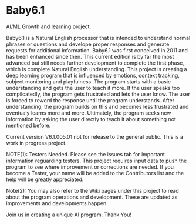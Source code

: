 # Baby6.1
AI/ML Growth and learning project.

Baby6.1 is a Natural English processor that is intended to understand normal phrases or questions and develope proper responses and generate requests for additional information.
Baby6.1 was first conceived in 2011 and has been enhanced since then. This current edition is by far the most advanced but still needs further development to complete the first phase, which is complete Natural English understanding.
This project is creating a deep learning program that is influenced by emotions, context tracking, subject monitoring and playfulness.
The program starts with a basic understanding and gets the user to teach it more. 
If the user speaks too compilcatedly, the program gets frustrated and lets the user know. The user is forced to reword the response until the program understands. After understanding, the program builds on this and becomes less frustrated and eventualy learns more and more.
Ultimately, the program seeks new information by asking the user directly to teach it about something not mentioned before.

Current version V6.1.005.01 not for release to the general public. This is a work in progress project.

NOTE(1): Testers Needed. Please see the issues tab for important information reguarding testers. This project requires input data to push the program to see where improvement or corrections are needed. If you become a Tester, your name will be added to the Contributors list and the help will be greatly appreciated.

Note(2): You may also refer to the Wiki pages under this project to read about the program operations and development. These are updated as improvements and developments happen.


Join us in creating a unique AI program. Thank You!
